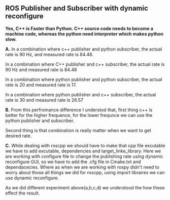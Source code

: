 ## ROS Publisher and Subscriber with dynamic reconfigure

**Yes, C++ is Faster than Python. C++ source code needs to become a machine code, whereas the python need interpreter which makes python slow.**

**A.** In a combination where c++ publisher and python subscriber, the actual rate is 90 Hz, and measured rate is 84.48.
       
   In a combination where C++ publisher and c++ subscriber, the actual rate is 90 Hz and measured rate is 84.48
       
   In a combination where python publisher and python subscriber, the actual rate is 20 and measured rate is 17.
       
   In a combination where python publisher and c++ subscriber, the actual rate is 30 and measured rate is 26.57
       
       
**B.** From this perfromance difference I understod that, first thing c++ is better for the higher frequence, for the lower frequnce we can use the python publisher and      subscriber.
      
   Second thing is that combination is really matter when we want to get desired rate. 
      
**C.** While dealing with roscpp we should have to make that cpp file excutable we have to add excutable, dependencies and target_linke_library. Here we are working with configure file to change the publishing rate using dynamic reconfigure GUI, so we have to add the .cfg file in Cmake.txt and dependacecies. Where as when we are working with rospy didn't need to worry about those all things we did for roscpp, using import libraires we can use dynamic reconfigure. 

As we did different experiment above(a,b,c,d) we understood the how these effect the result.
